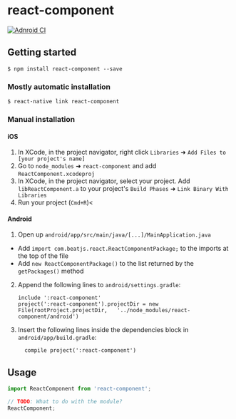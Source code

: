 # react-component

[![Adnroid CI](https://github.com/beatjs/react-component/actions/workflows/android.yml/badge.svg?branch=main)](https://github.com/beatjs/react-component/actions/workflows/android.yml)

## Getting started

`$ npm install react-component --save`

### Mostly automatic installation

`$ react-native link react-component`

### Manual installation


#### iOS

1. In XCode, in the project navigator, right click `Libraries` ➜ `Add Files to [your project's name]`
2. Go to `node_modules` ➜ `react-component` and add `ReactComponent.xcodeproj`
3. In XCode, in the project navigator, select your project. Add `libReactComponent.a` to your project's `Build Phases` ➜ `Link Binary With Libraries`
4. Run your project (`Cmd+R`)<

#### Android

1. Open up `android/app/src/main/java/[...]/MainApplication.java`
  - Add `import com.beatjs.react.ReactComponentPackage;` to the imports at the top of the file
  - Add `new ReactComponentPackage()` to the list returned by the `getPackages()` method
2. Append the following lines to `android/settings.gradle`:
  	```
  	include ':react-component'
  	project(':react-component').projectDir = new File(rootProject.projectDir, 	'../node_modules/react-component/android')
  	```
3. Insert the following lines inside the dependencies block in `android/app/build.gradle`:
  	```
      compile project(':react-component')
  	```


## Usage
```javascript
import ReactComponent from 'react-component';

// TODO: What to do with the module?
ReactComponent;
```
  
